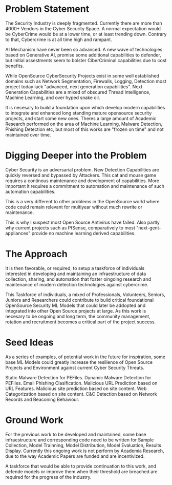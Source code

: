 # Problem Statement 

The Security Industry is deeply fragmented. Currently there are more than 4000+ Vendors in the Cyber Security Space. 
A normal expectation would be CyberCrime would be at a lower time, or at least trending down. 
Contrary to that, Cybercrime is at all time high and rampant. 

AI Mechanism have never been so advanced. A new wave of technologies based on Generative AI, promise some additional 
capabilities to defender, but initial assestments seem to bolster CiberCriminal capabilities due to cost benefits. 

While OpenSource CyberSecurity Projects exist in some well established domains such as Network Segmentation, Firewalls, 
Logging, Detection most project today lack "advanced, next generation capabilities". Next Generation Capabilities are
a mixed of obscured Thread Intelligence, Machine Learning, and over hyped snake oil. 

It is necesary to build a foundation upon which develop modern capabilities to integrate and enhanced long standing mature
opensource security projects, and start some new ones. Theres a large amount of Academic Research performed on the area of 
Machine Learning, Malware Detection, Phishing Detection etc, but most of this works are "frozen on time" and not maintained
over time.

# Digging Deeper into the Problem

Cyber Security is an adversarial problem. New Detection Capabilities are quickly reversed and bypassed by Attackers. This cat and mouse game requires a continous maintenance and development of capabilities. More important it requires a commitment to automation
and maintenance of such automation capabilities. 

This is a very different to other problems in the OpenSource world where code could remain relevant for multiyear without much rewrite or maintenance. 

This is why I suspect most Open Source Antivirus have failed. Also partly why current projects such as PfSense, comparatively to most "next-gent-appliances" provide no machine learning derived capabilities. 

# The Approach

It is then favorable, or required, to setup a taskforce of individuals interested in developing and maintaining an infraestructure of data collection, sharing, and automation that foster oingoing research and maintenance of modern detection technologies against cybercrime. 

This Taskforce of individuals, a mixed of Professionals, Volunteers, Seniors, Juniors and Researchers could contribute to build critical foundational OpenSource Security ML Models that could later be addopted and integrated into other Open Source projects at large.  As this work is necesary to be ongoing and long term, the community management, rotation and recruitment becomes a critical part of the project success. 

# Seed Ideas

As a series of examples, of potential work in the future for inspiration, some base ML Models could greatly increase the resilience of Open Source Projects and Environment against current Cyber Security Threats.

Static Malware Detection for PEFiles.
Dynamic Malware Detection for PEFiles.
Email Phishing Clasification.
Malicious URL Prediction based on URL Features.
Malicious site prediction based on site content.
Web Categorization based on site content.
C&C Detection based on Network Records and Beaconing Behaviour.

# Ground Work

For the previous work to be developed and maintained, some base infraestructure and corresponding code need to be written for Sample Collection, Model Trainning, Model Distribution, Model Evaluation, Results Display.  Currently this ongoing work is not 
perform by Academia Research, due to the way Academic Papers are funded and are incentivized. 

A taskforce that would be able to
provide continuation to this work, and defende models or improve them when their threshold are breached are required for the progress of the industry.
